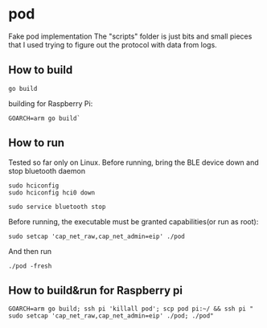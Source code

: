 # pod

Fake pod implementation
The "scripts" folder is just bits and small pieces that I used trying to figure out the protocol with data from logs.

## How to build

```
go build
```

building for Raspberry Pi:
```
GOARCH=arm go build`

```

## How to run

Tested so far only on Linux.
Before running, bring the BLE device down and stop bluetooth daemon
```
sudo hciconfig
sudo hciconfig hci0 down

sudo service bluetooth stop
```

Before running, the executable must be granted capabilities(or run as root):
```
sudo setcap 'cap_net_raw,cap_net_admin=eip' ./pod
```
And then run

```
./pod -fresh
```

## How to build&run for Raspberry pi

```
GOARCH=arm go build; ssh pi 'killall pod'; scp pod pi:~/ && ssh pi " sudo setcap 'cap_net_raw,cap_net_admin=eip' ./pod; ./pod"
```
